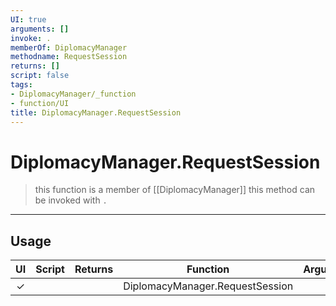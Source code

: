```yaml
---
UI: true
arguments: []
invoke: .
memberOf: DiplomacyManager
methodname: RequestSession
returns: []
script: false
tags:
- DiplomacyManager/_function
- function/UI
title: DiplomacyManager.RequestSession
---
```

# DiplomacyManager.RequestSession
> this function is a member of [[DiplomacyManager]]
> this method can be invoked with `.`
-----
## Usage
|  UI | Script | Returns | Function | Arguments |
|:---:|:------:|-------:|:--------:|:---------|
|✓| ||DiplomacyManager.RequestSession||
